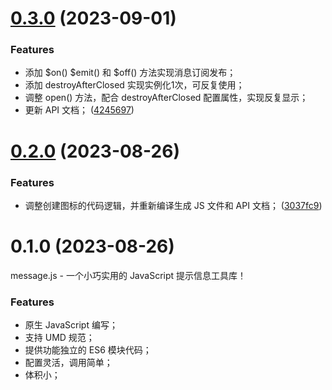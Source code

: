 # [0.3.0](https://github.com/yaohaixiao/message.js/compare/0.2.0...0.3.0) (2023-09-01)


### Features

* 添加 $on() $emit() 和 $off() 方法实现消息订阅发布；
* 添加 destroyAfterClosed 实现实例化1次，可反复使用；
* 调整 open() 方法，配合 destroyAfterClosed 配置属性，实现反复显示；
* 更新 API 文档； ([4245697](https://github.com/yaohaixiao/message.js/commit/4245697488dd032cb228374ca562ca35182bead5))



# [0.2.0](https://github.com/yaohaixiao/message.js/compare/0.1.0...0.2.0) (2023-08-26)


### Features

* 调整创建图标的代码逻辑，并重新编译生成 JS 文件和 API 文档； ([3037fc9](https://github.com/yaohaixiao/message.js/commit/3037fc99f2dde70db53c117a951a59c9bead8a2f))



# 0.1.0 (2023-08-26)

message.js - 一个小巧实用的 JavaScript 提示信息工具库！


### Features

- 原生 JavaScript 编写；
- 支持 UMD 规范；
- 提供功能独立的 ES6 模块代码；
- 配置灵活，调用简单；
- 体积小；



